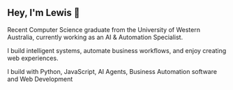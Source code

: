 ## Hey, I'm Lewis 👋

<!--
**fushipanda/fushipanda** is a ✨ _special_ ✨ repository because its `README.md` (this file) appears on your GitHub profile.

Here are some ideas to get you started:

- 🔭 I’m currently working on ...
- 🌱 I’m currently learning ...
- 👯 I’m looking to collaborate on ...
- 🤔 I’m looking for help with ...
- 💬 Ask me about ...
- 📫 How to reach me: ...
- 😄 Pronouns: ...
- ⚡ Fun fact: ...
-->

Recent Computer Science graduate from the University of Western Australia, currently working as an AI & Automation Specialist.

I build intelligent systems, automate business workflows, and enjoy creating web experiences.

I build with Python, JavaScript, AI Agents, Business Automation software and Web Development

